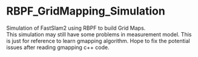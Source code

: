 # RBPF_GridMapping_Simulation
Simulation of FastSlam2 using RBPF to build Grid Maps.  
This simulation may still have some problems in measurement model.
This is just for reference to learn gmapping algorithm.
Hope to fix the potential issues after reading gmapping c++ code.
